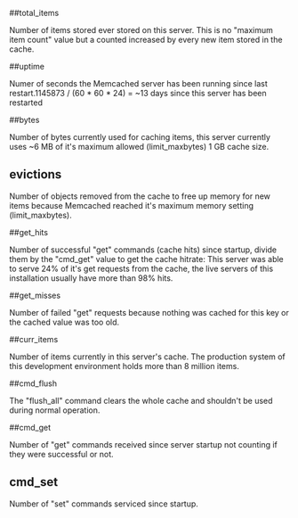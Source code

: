 ##total_items	

Number of items stored ever stored on this server. This is no "maximum item count" value but a counted increased by every new item stored in the cache.

##uptime	

Numer of seconds the Memcached server has been running since last restart.1145873 / (60 * 60 * 24) = ~13 days since this server has been restarted


##bytes

Number of bytes currently used for caching items, this server currently uses ~6 MB of it's maximum allowed (limit_maxbytes) 1 GB cache size.


## evictions	

Number of objects removed from the cache to free up memory for new items because Memcached reached it's maximum memory setting (limit_maxbytes).


##get_hits	

Number of successful "get" commands (cache hits) since startup, divide them by the "cmd_get" value to get the cache hitrate: This server was able to serve 24% of it's get requests from the cache, the live servers of this installation usually have more than 98% hits.

##get_misses

Number of failed "get" requests because nothing was cached for this key or the cached value was too old.


##curr_items	

Number of items currently in this server's cache. The production system of this development environment holds more than 8 million items.


##cmd_flush

The "flush_all" command clears the whole cache and shouldn't be used during normal operation.

##cmd_get

Number of "get" commands received since server startup not counting if they were successful or not.

## cmd_set	

Number of "set" commands serviced since startup.
